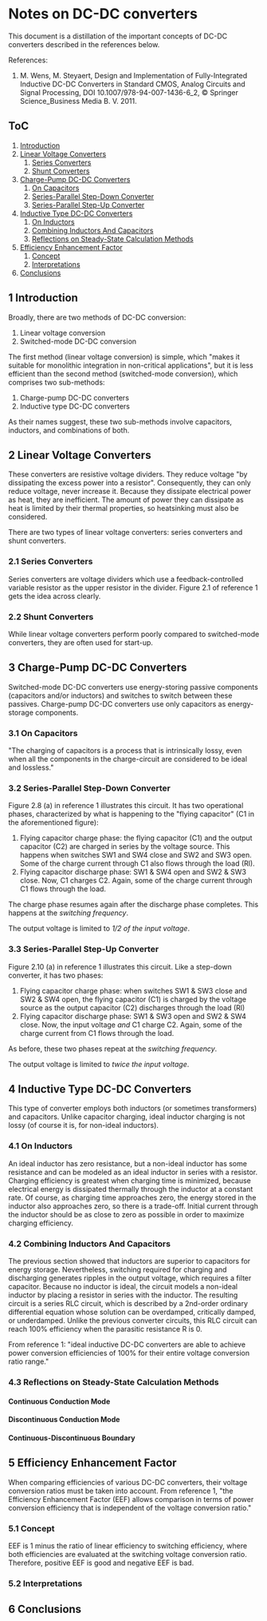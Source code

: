 # Notes on DC-DC converters

This document is a distillation of the important concepts of DC-DC converters described in the references below.

References:
1. M. Wens, M. Steyaert, Design and Implementation of Fully-Integrated Inductive DC-DC Converters in Standard CMOS, Analog Circuits and Signal Processing, DOI 10.1007/978-94-007-1436-6_2, &copy; Springer Science_Business Media B. V. 2011.

## ToC
1. [Introduction](#1-introduction)
2. [Linear Voltage Converters](#2-linear-voltage-converters)
    1. [Series Converters](#21-series-converters)
    2. [Shunt Converters](#22-shunt-converters)
3. [Charge-Pump DC-DC Converters](#3-charge-pump-dc-dc-converters)
    1. [On Capacitors](#31-on-capacitors)
    2. [Series-Parallel Step-Down Converter](#32-series-parallel-step-down-converter)
    3. [Series-Parallel Step-Up Converter](#33-series-parallel-step-up-converter)
4. [Inductive Type DC-DC Converters](#4-inductive-type-dc-dc-converters)
    1. [On Inductors](#41-on-inductors)
    2. [Combining Inductors And Capacitors](#42-combining-inductors-and-capacitors)
    3. [Reflections on Steady-State Calculation Methods](#43-reflections-on-steady-state-calculation-methods)
5. [Efficiency Enhancement Factor](#5-efficiency-enhancement-factor)
    1. [Concept](#51-concept)
    2. [Interpretations](#52-interpretations)
6. [Conclusions](#6-conclusions)

## 1 Introduction
Broadly, there are two methods of DC-DC conversion:
1. Linear voltage conversion
2. Switched-mode DC-DC conversion

The first method (linear voltage conversion) is simple, which "makes it suitable for monolithic integration in non-critical applications", but it is less efficient than the second method (switched-mode conversion), which comprises two sub-methods:

1. Charge-pump DC-DC converters
2. Inductive type DC-DC converters

As their names suggest, these two sub-methods involve capacitors, inductors, and combinations of both.

## 2 Linear Voltage Converters
These converters are resistive voltage dividers. They reduce voltage "by dissipating the excess power into a resistor". Consequently, they can only reduce voltage, never increase it. Because they dissipate electrical power as heat, they are inefficient. The amount of power they can dissipate as heat is limited by their thermal properties, so heatsinking must also be considered.

There are two types of linear voltage converters: series converters and shunt converters.

### 2.1 Series Converters
Series converters are voltage dividers which use a feedback-controlled variable resistor as the upper resistor in the divider. Figure 2.1 of reference 1 gets the idea across clearly.

### 2.2 Shunt Converters
<some stuff about shunt converters>

While linear voltage converters perform poorly compared to switched-mode converters, they are often used for start-up.

## 3 Charge-Pump DC-DC Converters
Switched-mode DC-DC converters use energy-storing passive components (capacitors and/or inductors) and switches to switch between these passives. Charge-pump DC-DC converters use only capacitors as energy-storage components.

### 3.1 On Capacitors
"The charging of capacitors is a process that is intrinsically lossy, even when all the components in the charge-circuit are considered to be ideal and lossless."

### 3.2 Series-Parallel Step-Down Converter
Figure 2.8 (a) in reference 1 illustrates this circuit. It has two operational phases, characterized by what is happening to the "flying capacitor" (C1 in the aforementioned figure):
1. Flying capacitor charge phase: the flying capacitor (C1) and the output capacitor (C2) are charged in series by the voltage source. This happens when switches SW1 and SW4 close and SW2 and SW3 open. Some of the charge current through C1 also flows through the load (Rl).
2. Flying capacitor discharge phase: SW1 & SW4 open and SW2 & SW3 close. Now, C1 charges C2. Again, some of the charge current through C1 flows through the load.

The charge phase resumes again after the discharge phase completes. This happens at the _switching frequency_.

The output voltage is limited to _1/2 of the input voltage_.

### 3.3 Series-Parallel Step-Up Converter
Figure 2.10 (a) in reference 1 illustrates this circuit. Like a step-down converter, it has two phases:
1. Flying capacitor charge phase: when switches SW1 & SW3 close and SW2 & SW4 open, the flying capacitor (C1) is charged by the voltage source as the output capacitor (C2) discharges through the load (Rl)
2. Flying capacitor discharge phase: SW1 & SW3 open and SW2 & SW4 close. Now, the input voltage _and_ C1 charge C2. Again, some of the charge current from C1 flows through the load.

As before, these two phases repeat at the _switching frequency_.

The output voltage is limited to _twice the input voltage_.

## 4 Inductive Type DC-DC Converters
This type of converter employs both inductors (or sometimes transformers) and capacitors. Unlike capacitor charging, ideal inductor charging is not lossy (of course it is, for non-ideal inductors).

### 4.1 On Inductors
An ideal inductor has zero resistance, but a non-ideal inductor has some resistance and can be modeled as an ideal inductor in series with a resistor. Charging efficiency is greatest when charging time is minimized, because electrical energy is dissipated thermally through the inductor at a constant rate. Of course, as charging time approaches zero, the energy stored in the inductor also approaches zero, so there is a trade-off. Initial current through the inductor should be as close to zero as possible in order to maximize charging efficiency.

### 4.2 Combining Inductors And Capacitors
The previous section showed that inductors are superior to capacitors for energy storage. Nevertheless, switching required for charging and discharging generates ripples in the output voltage, which requires a filter capacitor. Because no inductor is ideal, the circuit models a non-ideal inductor by placing a resistor in series with the inductor. The resulting circuit is a series RLC circuit, which is described by a 2nd-order ordinary differential equation whose solution can be overdamped, critically damped, or underdamped. Unlike the previous converter circuits, this RLC circuit can reach 100% efficiency when the parasitic resistance R is 0.

From reference 1: "ideal inductive DC-DC converters are able to achieve power conversion efficiencies of 100% for their entire voltage conversion ratio range."

### 4.3 Reflections on Steady-State Calculation Methods

#### Continuous Conduction Mode

#### Discontinuous Conduction Mode

#### Continuous-Discontinuous Boundary

## 5 Efficiency Enhancement Factor
When comparing efficiencies of various DC-DC converters, their voltage conversion ratios must be taken into account. From reference 1, "the Efficiency Enhancement Factor (EEF) allows comparison in terms of power conversion efficiency that is independent of the voltage conversion ratio."

### 5.1 Concept
EEF is 1 minus the ratio of linear efficiency to switching efficiency, where both efficiencies are evaluated at the switching voltage conversion ratio. Therefore, positive EEF is good and negative EEF is bad.

### 5.2 Interpretations

## 6 Conclusions
